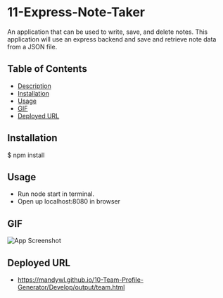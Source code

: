 # 11-Express-Note-Taker
<a name="desc"></a>
An application that can be used to write, save, and delete notes. This application will use an express backend and save and retrieve note data from a JSON file.

## Table of Contents

- [Description](#desc)
- [Installation](#installation)
- [Usage](#Usage)
- [GIF](#GIF)
- [Deployed URL](#Deployed-URL)


## Installation

$ npm install


## Usage

- Run node start in terminal. 
- Open up localhost:8080 in browser


## GIF

![App Screenshot](./public/assets/img/appScreenCapture.gif)


## Deployed URL

- https://mandywl.github.io/10-Team-Profile-Generator/Develop/output/team.html